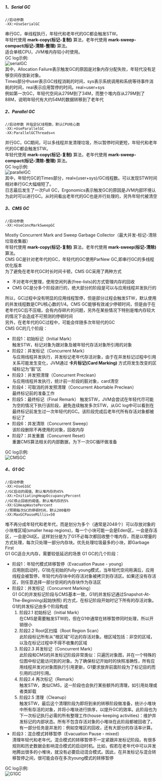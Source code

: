 ##### 1、Serial GC
```
//启动参数
-XX:+UseSerialGC
```
串行GC，单线程执行，年轻代和老年代的GC都会触发STW。  
年轻代使用 **mark-copy(标记-复制)** 算法，老年代使用 **mark-sweep-compact(标记-清除-整理)** 算法。  
适合单核CPU，JVM堆内存较小时使用。  
GC log示例:  
![serialGC](https://github.com/SaturnStroller/java_course_202104/blob/main/01jvm/Serial_GC_log.png)  
其中，Allocation Failure表示触发GC的原因是对象内存分配失败，年轻代没有足够空间存放新对象。  
Times部分中user表示GC线程消耗的时间，sys表示系统调用和系统等待事件消耗的时间，real表示应用暂停的时间。real=user+sys  
例如第一次GC，年轻代空间从279M到了34M，而整个堆内存从279M到了88M，说明年轻代有大约54M的数据转移到了老年代  
##### 2、Parallel GC
```
//启动参数 并指定GC线程数，默认CPU核心数
-XX:+UseParallelGC
-XX:ParallelGCThreads=n 
```
并行GC，GC期间，可以多线程并发清理垃圾，所以暂停时间更短，年轻代和老年代的GC都会触发STW。  
年轻代使用 **mark-copy(标记-复制)** 算法，老年代使用 **mark-sweep-compact(标记-清除-整理)** 算法。  
GC log示例:  
![parallelGC](https://github.com/SaturnStroller/java_course_202104/blob/main/01jvm/Parallel_GC_log.png)  
其中，年轻代GC的Times部分，real≈(user+sys)/GC线程数。可以发现STW时间相对串行GC大幅缩短了。  
日志最后发生了一次Full GC，Ergonomics表示触发GC的原因是JVM内部环境认为此时可以进行GC。从时间看出老年代的GC也是并行处理的，另外年轻代被清空  
##### 3、CMS GC
```
//启动参数
-XX:+UseConcMarkSweepGC
```
Mostly Concurrent Mark and Sweep Garbage Collector（最大并发-标记-清除垃圾收集器）  
年轻代使用 **mark-copy(标记-复制)** 算法，老年代使用 **mark-sweep(标记-清除)** 算法。  
CMS GC是针对老年代的GC，年轻代的GC使用ParNew GC,即串行GC的多线程优化版本  
为了避免在老年代GC时长时间卡顿，CMS GC采用了两种方式 
 - 不对老年代整理，使用空闲列表(free-lists)的方式管理内存的回收
 - CMS GC是分多个阶段进行的，绝大部分的阶段是可以与应用线程并发执行的  

所以，GC过程中没有明显的应用线程暂停，但是部分过程会触发STW，默认使用的并发线程数是CPU核心数的1/4。CMS GC能够有效减少停顿时间，但是由于在老年代GC后不压缩，会有内存碎片的问题，另外在某些情况下特别是堆内存较大的情况下会造成不可预测的停顿时间  
另外，在老年代的GC过程中，可能会伴随多次年轻代的GC  
CMS GC的几个阶段： 
 - 阶段1：初始标记（Initial Mark）  
触发STW，标记对象为跟对象及被年轻代存活对象所引用的对象
 - 阶段2：并发标记（Concurrent Mark）  
与应用线程并发执行，并发标记老年代存活对象，由于在并发标记过程中引用关系可能发生变化，JVM通过 **卡片标记(Card Marking)** 方式将发生改变的区域标记为“脏”区  
 - 阶段3：并发预清理（Concurrent Preclean）  
与应用线程并发执行，统计前一阶段的脏对象，card清空
 - 阶段4：可取消的并发预清理（Concurrent Abortable Preclean）  
最终标记前的准备工作  
 - 阶段5：最终标记（Final Remark）
触发STW，JVM会尝试在年轻代尽可能为空的情况下执行该阶段，避免连续触发多次STW，从GC log中可以看到在最终标记前发生过一次年轻代的GC。该阶段完成后老年代所有存活对象都被标记了  
 - 阶段6：并发清除（Concurrent Sweep）  
该阶段删除不再使用的对象，回收内存
 - 阶段7：并发重置（Concurrent Reset）  
重置CMS算法相关的内部数据，为下一次GC循环做准备  

GC log示例:  
![CMSGC](https://github.com/SaturnStroller/java_course_202104/blob/main/01jvm/CMS_GC_log.png)  
##### 4、G1 GC  
```
//启动参数
-XX:+UseG1GC
//GC启动的阈值，默认堆内存的45%
-XX:+InitiatingHeapOccupancyPercent
//GC停止回收的阈值，默认堆内存的5%
-XX:G1HeapWastePercent
//预期每次GC的停顿时间，默认200毫秒
-XX:MaxGCPauseMillis=50
```  
堆不再分成年轻代和老年代，而是划分为多个（通常是2048个）可以存放对象的小块堆区域(smaller heap regions)，每一个小块可能一会是Eden区，一会是存活区，一会是Old区。这样划分是为了G1不必每次都回收整个堆内存，而是以增量的方式处理，每次只处理一部分内存块。优先处理垃圾最多的小块，即Garbage First  
G1 GC适合大内存，需要较低延迟的场景
G1 GC的几个阶段：  
 - 阶段1：年轻代模式转移暂停（Evacuation Pause - young）  
应用刚启动时，G1处在初始的fully-young模式，当年轻代空间用满后，应用线程会被暂停，年轻代内存块中的存活对象被拷贝到存活区。如果还没有存活区，则任意选择一部分空闲的内存块作为存活区  
 - 阶段2：并发标记（Concurrent Marking）  
G1 GC的并发标记阶段与CMS基本一致，G1的并发标记通过Snapshot-At-The-Beginning(起始快照) 的方式，在标记阶段开始时记下所有的存活对象。G1的并发标记由多个阶段构成  
    1. 阶段2.1 初始标记（Initial Mark）  
在CMS是需要触发STW的，但在G1中通常在转移暂停同时处理，所以开销很小  
    2. 阶段2.2 Root区扫描（Root Region Scan）  
此阶段标记所有从"根区域"可达的存活对象。根区域包括：非空的区域，以及在标记过程中不得不收集的区域  
    3. 阶段2.3 并发标记（Concurrent Mark）  
此阶段和CMS的并发标记阶段非常类似：只遍历对象图，并在一个特殊的位图中标记能访问到的对象。为了确保标记开始时的快照准确性，所有应用线程并发对对象图执行引用更新，G1要求放弃前面阶段为了标记目的而引用的过时引用。  
    4. 阶段2.4 再次标记（Remark）  
触发STW，类似CMS，这一阶段也会执行某些额外的清理，如引用处理或者类卸载  
    5. 阶段2.5 清理（Cleanup）  
触发STW，最后这个清理阶段为即将到来的转移阶段做准备，统计小堆块中所有存活的对象，并将小堆块进行排序，以提升GC的效率。此阶段也为下一次标记执行必需的所有整理工作(house-keeping activities)：维护并发标记的内部状态。所有不包含存活对象的小堆块在此阶段都被回收了。有一部分任务是并发的：例如空堆区的回收，还有大部分的存活率计算。  
 - 阶段3：混合模式转移暂停（Evacuation Pause - mixed）  
清理年轻代和老年代。混合模式的转移暂停不一定紧跟并发标记阶段。有很多规则和历史数据会影响混合模式的启动时机。比如，假若在老年代中可以并发地腾出很多的小堆块，就没有必要启动混合模式。因此，在并发标记与混合转移暂停之间，很可能会存在多次young模式的转移暂停  

GC log示例:  
![G1GC](https://github.com/SaturnStroller/java_course_202104/blob/main/01jvm/G1_GC_log.png)
